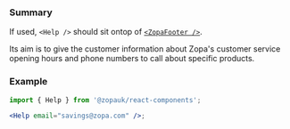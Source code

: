 ### Summary

If used, `<Help />` should sit ontop of [`<ZopaFooter />`](/#/Components/Molecules/ZopaFooter).

Its aim is to give the customer information about Zopa's customer service opening hours and phone numbers to call about specific products.

### Example

```jsx
import { Help } from '@zopauk/react-components';

<Help email="savings@zopa.com" />;
```
